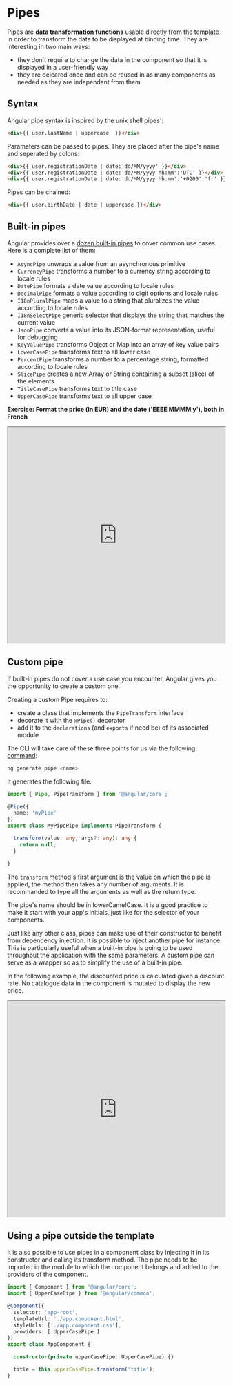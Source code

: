 # Pipes

Pipes are **data transformation functions** usable directly from the template in order to transform the data to be displayed at binding time. They are interesting in two main ways:
- they don't require to change the data in the component so that it is displayed in a user-friendly way
- they are delcared once and can be reused in as many components as needed as they are independant from them

## Syntax

Angular pipe syntax is inspired by the unix shell pipes':

```html
<div>{{ user.lastName | uppercase  }}</div>
```

Parameters can be passed to pipes. They are placed after the pipe's name and seperated by colons:

```html
<div>{{ user.registrationDate | date:'dd/MM/yyyy' }}</div>
<div>{{ user.registrationDate | date:'dd/MM/yyyy hh:mm':'UTC' }}</div>
<div>{{ user.registrationDate | date:'dd/MM/yyyy hh:mm':'+0200':'fr' }}</div>
```

Pipes can be chained:
```html
<div>{{ user.birthDate | date | uppercase }}</div>
```

## Built-in pipes

Angular provides over a [dozen built-in pipes](https://angular.io/api?type=pipe) to cover common use cases. Here is a complete list of them:
- `AsyncPipe` unwraps a value from an asynchronous primitive
- `CurrencyPipe` transforms a number to a currency string according to locale rules
- `DatePipe` formats a date value according to locale rules
- `DecimalPipe` formats a value according to digit options and locale rules
- `I18nPluralPipe` maps a value to a string that pluralizes the value according to locale rules
- `I18nSelectPipe` generic selector that displays the string that matches the current value
- `JsonPipe` converts a value into its JSON-format representation, useful for debugging
- `KeyValuePipe` transforms Object or Map into an array of key value pairs
- `LowerCasePipe` transforms text to all lower case
- `PercentPipe` transforms a number to a percentage string, formatted according to locale rules
- `SlicePipe` creates a new Array or String containing a subset (slice) of the elements
- `TitleCasePipe` transforms text to title case
- `UpperCasePipe` transforms text to all upper case

**Exercise: Format the price (in EUR) and the date ('EEEE MMMM y'), both in French**
<iframe height='500' width='100%' src="https://stackblitz.com/edit/angular-currency-pipe-training-example?ctl=1&embed=1&file=src/app/app.component.html&hideNavigation=1"></iframe>

## Custom pipe

If built-in pipes do not cover a use case you encounter, Angular gives you the opportunity to create a custom one.

Creating a custom Pipe requires to:
- create a class that implements the `PipeTransform` interface
- decorate it with the `@Pipe()` decorator
- add it to the `declarations` (and `exports` if need be) of its associated module

The CLI will take care of these three points for us via the following [command](https://angular.io/cli/generate#pipe):

```sh
ng generate pipe <name>
```

It generates the following file:
```ts
import { Pipe, PipeTransform } from '@angular/core';

@Pipe({
  name: 'myPipe'
})
export class MyPipePipe implements PipeTransform {

  transform(value: any, args?: any): any {
    return null;
  }

}
```
The `transform` method's first argument is the value on which the pipe is applied, the method then takes any number of arguments. It is recommanded to type all the arguments as well as the return type.

The pipe's name should be in lowerCamelCase. It is a good practice to make it start with your app's initials, just like for the selector of your components.

Just like any other class, pipes can make use of their constructor to benefit from dependency injection. It is possible to inject another pipe for instance. This is particularly useful when a built-in pipe is going to be used throughout the application with the same parameters. A custom pipe can serve as a wrapper so as to simplify the use of a built-in pipe.

In the following example, the discounted price is calculated given a discount rate. No catalogue data in the component is mutated to display the new price.

<iframe height='500' width='100%' src="https://stackblitz.com/edit/angular-pipe-exemple?embed=1&file=src/app/discounted.pipe.ts&ctl=1&hideNavigation=1"></iframe>

## Using a pipe outside the template

It is also possible to use pipes in a component class by injecting it in its constructor and calling its transform method. The pipe needs to be imported in the module to which the component belongs and added to the providers of the component.

```ts
import { Component } from '@angular/core';
import { UpperCasePipe } from '@angular/common';

@Component({
  selector: 'app-root',
  templateUrl: './app.component.html',
  styleUrls: ['./app.component.css'],
  providers: [ UpperCasePipe ]
})
export class AppComponent {

  constructor(private upperCasePipe: UpperCasePipe) {}

  title = this.upperCasePipe.transform('title');
}
```

